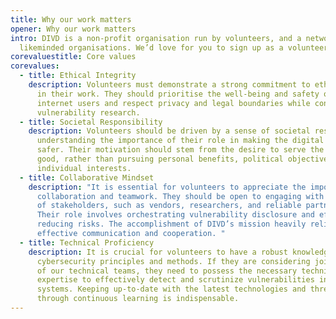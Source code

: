 ```yaml
---
title: Why our work matters
opener: Why our work matters
intro: DIVD is a non-profit organisation run by volunteers, and a network of
  likeminded organisations. We’d love for you to sign up as a volunteer.
corevaluestitle: Core values
corevalues:
  - title: Ethical Integrity
    description: Volunteers must demonstrate a strong commitment to ethical conduct
      in their work. They should prioritise the well-being and safety of
      internet users and respect privacy and legal boundaries while conducting
      vulnerability research.
  - title: Societal Responsibility
    description: Volunteers should be driven by a sense of societal responsibility,
      understanding the importance of their role in making the digital world
      safer. Their motivation should stem from the desire to serve the common
      good, rather than pursuing personal benefits, political objectives, or
      individual interests.
  - title: Collaborative Mindset
    description: "It is essential for volunteers to appreciate the importance of
      collaboration and teamwork. They should be open to engaging with a variety
      of stakeholders, such as vendors, researchers, and reliable partners.
      Their role involves orchestrating vulnerability disclosure and efficiently
      reducing risks. The accomplishment of DIVD’s mission heavily relies on
      effective communication and cooperation. "
  - title: Technical Proficiency
    description: It is crucial for volunteers to have a robust knowledge of
      cybersecurity principles and methods. If they are considering joining one
      of our technical teams, they need to possess the necessary technical
      expertise to effectively detect and scrutinize vulnerabilities in online
      systems. Keeping up-to-date with the latest technologies and threats
      through continuous learning is indispensable.
---
```

